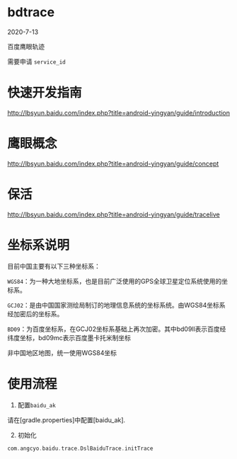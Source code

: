 # bdtrace
2020-7-13

百度鹰眼轨迹


需要申请 `service_id`

# 快速开发指南

http://lbsyun.baidu.com/index.php?title=android-yingyan/guide/introduction


# 鹰眼概念

http://lbsyun.baidu.com/index.php?title=android-yingyan/guide/concept

# 保活

http://lbsyun.baidu.com/index.php?title=android-yingyan/guide/tracelive

# 坐标系说明

目前中国主要有以下三种坐标系：

`WGS84`：为一种大地坐标系，也是目前广泛使用的GPS全球卫星定位系统使用的坐标系。

`GCJ02`：是由中国国家测绘局制订的地理信息系统的坐标系统。由WGS84坐标系经加密后的坐标系。

`BD09`：为百度坐标系，在GCJ02坐标系基础上再次加密。其中bd09ll表示百度经纬度坐标，bd09mc表示百度墨卡托米制坐标

非中国地区地图，统一使用WGS84坐标

# 使用流程

1. 配置`baidu_ak`

请在[gradle.properties]中配置[baidu_ak].

2. 初始化
```kotlin
com.angcyo.baidu.trace.DslBaiduTrace.initTrace
```


  
